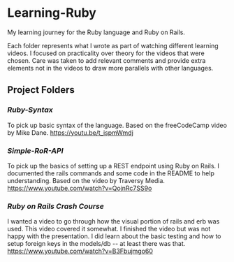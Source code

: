 # Learning-Ruby

My learning journey for the Ruby language and Ruby on Rails.

Each folder represents what I wrote as part of watching different learning videos.  I focused on practicality over theory for the videos that were chosen.  Care was taken to add relevant comments and provide extra elements not in the videos to draw more parallels with other languages.

## Project Folders

### _**Ruby-Syntax**_

To pick up basic syntax of the language.  Based on the freeCodeCamp video by Mike Dane. <https://youtu.be/t_ispmWmdj>  

### _**Simple-RoR-API**_

To pick up the basics of setting up a REST endpoint using Ruby on Rails.  I documented the rails commands and some code in the README to help understanding. Based on the video by Traversy Media. <https://www.youtube.com/watch?v=QojnRc7SS9o>

### _**Ruby on Rails Crash Course**_

I wanted a video to go through how the visual portion of rails and erb was used. This video covered it somewhat.  I finished the video but was not happy with the presentation.  I did learn about the basic testing and how to setup foreign keys in the models/db -- at least there was that. <https://www.youtube.com/watch?v=B3Fbujmgo60>
